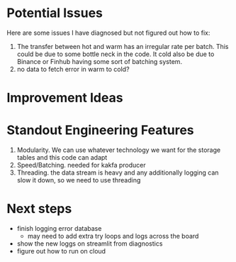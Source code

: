 # Potential Issues
Here are some issues I have diagnosed but not figured out how to fix:
1. The transfer between hot and warm has an irregular rate per batch. This could be due to some bottle neck in the code. It cold also be due to Binance or Finhub having some sort of batching system.
2. no data to fetch error in warm to cold?

# Improvement Ideas

# Standout Engineering Features
1. Modularity. We can use whatever technology we want for the storage tables and this code can adapt
2. Speed/Batching. needed for kakfa producer
3. Threading. the data stream is heavy and any additionally logging can slow it down, so we need to use threading

# Next steps
- finish logging error database
    - may need to add extra try loops and logs across the board
- show the new loggs on streamlit from diagnostics
- figure out how to run on cloud